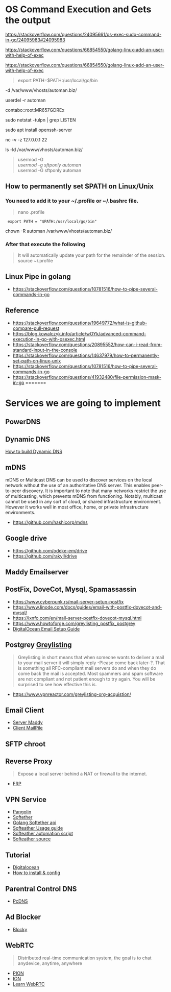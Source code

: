 # OS Command Execution and Gets the output

https://stackoverflow.com/questions/24095661/os-exec-sudo-command-in-go/24095983#24095983

https://stackoverflow.com/questions/66854550/golang-linux-add-an-user-with-help-of-exec

https://stackoverflow.com/questions/66854550/golang-linux-add-an-user-with-help-of-exec

> export PATH=$PATH:/usr/local/go/bin

-d /var/www/vhosts/automan.biz/

userdel -r automan

contabo::root:MR657GDREx

sudo netstat -tulpn | grep LISTEN

sudo apt install openssh-server

nc -v -z 127.0.0.1 22

ls -ld /var/www/vhosts/automan.biz/

> usermod -G \
> *usermod -g sftponly automan* \
> usermod -G sftponly automan

## How to permanently set $PATH on Linux/Unix
### You need to add it to your ~/.profile or ~/.bashrc file. 
> nano .profile
```
 export PATH = "$PATH:/usr/local/go/bin"

```
chown -R automan /var/www/vhosts/automan.biz/
### After that execute the following
> It will automatically update your path for the remainder of the session. \
> source ~/.profile


## Linux Pipe in golang
* https://stackoverflow.com/questions/10781516/how-to-pipe-several-commands-in-go

## Reference
* https://stackoverflow.com/questions/19649772/what-is-github-compare-pull-request
* https://blog.kowalczyk.info/article/wOYk/advanced-command-execution-in-go-with-osexec.html
* https://stackoverflow.com/questions/20895552/how-can-i-read-from-standard-input-in-the-console
* https://stackoverflow.com/questions/14637979/how-to-permanently-set-path-on-linux-unix
* https://stackoverflow.com/questions/10781516/how-to-pipe-several-commands-in-go
* https://stackoverflow.com/questions/41932480/file-permission-mask-in-go
=======
# Services we are going to implement

## PowerDNS

## Dynamic DNS
[How to build Dynamic DNS](http://mkaczanowski.com/golang-build-dynamic-dns-service-go/)

## mDNS
mDNS or Multicast DNS can be used to discover services on the local network without the use of an authoritative DNS server. This enables peer-to-peer discovery. It is important to note that many networks restrict the use of multicasting, which prevents mDNS from functioning. Notably, multicast cannot be used in any sort of cloud, or shared infrastructure environment. However it works well in most office, home, or private infrastructure environments.
* https://github.com/hashicorp/mdns

## Google drive
* https://github.com/odeke-em/drive
* https://github.com/rakyll/drive

## Maddy Emailserver

## PostFix, DoveCot, Mysql, Spamassassin

* https://www.cyberpunk.rs/mail-server-setup-postfix
* https://www.linode.com/docs/guides/email-with-postfix-dovecot-and-mysql/
* https://ixnfo.com/en/mail-server-postfix-dovecot-mysql.html
* https://www.howtoforge.com/greylisting_postfix_postgrey
* [DigitalOcean Email Setup Guide](https://www.digitalocean.com/community/tutorials/how-to-configure-a-mail-server-using-postfix-dovecot-mysql-and-spamassassin)

## Postgrey [Greylisting](https://github.com/schweikert/postgrey)
> Greylisting in short means that when someone wants to deliver a mail to your mail server it will simply reply -Please come back later-?. That is something all RFC-compliant mail servers do and when they do come back the mail is accepted. Most spammers and spam software are not compliant and not patient enough to try again. You will be surprised to see how effective this is. 

* https://www.vpnreactor.com/greylisting-org-acquistion/

## Email Client
* [Server Maddy](https://brianlovin.com/hn/27557542)
* [Client MailPile](https://www.mailpile.is)

## SFTP chroot

## Reverse Proxy
> Expose a local server behind a NAT or firewall to the internet.
* [FRP](https://github.com/mateors/frp)

## VPN Service
* [Pangolin](https://github.com/xitongsys/pangolin)
* [Softether](https://www.softether.org)
* [Golang Softether api](https://github.com/terassyi/go-softether-api)
* [Softeather Usage guide](https://github.com/yousseb/softether-server)
* [Softeather automation script](https://gist.github.com/amanjuman/6a40d20be7e04d9986ccca14e4a3d3b4)
* [Softeather source](https://github.com/SoftEtherVPN/SoftEtherVPN)

## Tutorial
* [Digitalocean](https://www.digitalocean.com/community/tutorials/how-to-setup-a-multi-protocol-vpn-server-using-softether)
* [How to install & config](https://elixirnode.com/help/how-to-install-a-multi-protocol-vpn-server-on-ubuntu-20-04-vps-with-softether/)

## Parentral Control DNS
* [PcDNS](https://github.com/meggarr/pcdns)

## Ad Blocker 
* [Blocky](https://github.com/0xERR0R/blocky)

## WebRTC
 > Distributed real-time communication system, the goal is to chat anydevice, anytime, anywhere
 
* [PION](https://github.com/pion/webrtc)
* [ION](https://github.com/pion/ion)
* [Learn WebRTC](https://webrtcforthecurious.com)
